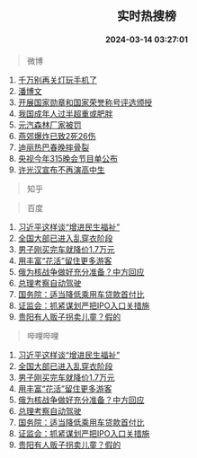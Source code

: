 <div align="center"><h2>实时热搜榜</h2><h4>2024-03-14 03:27:01</h4></div>

> 微博  

1. [千万别再关灯玩手机了](https://s.weibo.com/weibo?q=%23%E5%8D%83%E4%B8%87%E5%88%AB%E5%86%8D%E5%85%B3%E7%81%AF%E7%8E%A9%E6%89%8B%E6%9C%BA%E4%BA%86%23&t=31&band_rank=1&Refer=top)<br />
2. [潘博文](https://s.weibo.com/weibo?q=%E6%BD%98%E5%8D%9A%E6%96%87&t=31&band_rank=2&Refer=top)<br />
3. [开展国家勋章和国家荣誉称号评选颁授](https://s.weibo.com/weibo?q=%23%E5%BC%80%E5%B1%95%E5%9B%BD%E5%AE%B6%E5%8B%8B%E7%AB%A0%E5%92%8C%E5%9B%BD%E5%AE%B6%E8%8D%A3%E8%AA%89%E7%A7%B0%E5%8F%B7%E8%AF%84%E9%80%89%E9%A2%81%E6%8E%88%23&t=31&band_rank=3&Refer=top)<br />
4. [我国成年人过半超重或肥胖](https://s.weibo.com/weibo?q=%23%E6%88%91%E5%9B%BD%E6%88%90%E5%B9%B4%E4%BA%BA%E8%BF%87%E5%8D%8A%E8%B6%85%E9%87%8D%E6%88%96%E8%82%A5%E8%83%96%23&t=31&band_rank=4&Refer=top)<br />
5. [元汽森林厂家被罚](https://s.weibo.com/weibo?q=%23%E5%85%83%E6%B1%BD%E6%A3%AE%E6%9E%97%E5%8E%82%E5%AE%B6%E8%A2%AB%E7%BD%9A%23&t=31&band_rank=5&Refer=top)<br />
6. [燕郊爆炸已致2死26伤](https://s.weibo.com/weibo?q=%23%E7%87%95%E9%83%8A%E7%88%86%E7%82%B8%E5%B7%B2%E8%87%B42%E6%AD%BB26%E4%BC%A4%23&t=31&band_rank=6&Refer=top)<br />
7. [迪丽热巴春晚摔骨裂](https://s.weibo.com/weibo?q=%E8%BF%AA%E4%B8%BD%E7%83%AD%E5%B7%B4%E6%98%A5%E6%99%9A%E6%91%94%E9%AA%A8%E8%A3%82&t=31&band_rank=7&Refer=top)<br />
8. [央视今年315晚会节目单公布](https://s.weibo.com/weibo?q=%23%E5%A4%AE%E8%A7%86%E4%BB%8A%E5%B9%B4315%E6%99%9A%E4%BC%9A%E8%8A%82%E7%9B%AE%E5%8D%95%E5%85%AC%E5%B8%83%23&t=31&band_rank=8&Refer=top)<br />
9. [许光汉宣布不再演高中生](https://s.weibo.com/weibo?q=%23%E8%AE%B8%E5%85%89%E6%B1%89%E5%AE%A3%E5%B8%83%E4%B8%8D%E5%86%8D%E6%BC%94%E9%AB%98%E4%B8%AD%E7%94%9F%23&t=31&band_rank=9&Refer=top)<br />

> 知乎  


> 百度  

1. [习近平这样谈“增进民生福祉”](https://www.baidu.com/s?wd=%E4%B9%A0%E8%BF%91%E5%B9%B3%E8%BF%99%E6%A0%B7%E8%B0%88%E2%80%9C%E5%A2%9E%E8%BF%9B%E6%B0%91%E7%94%9F%E7%A6%8F%E7%A5%89%E2%80%9D&sa=fyb_news&rsv_dl=fyb_news)<br />
2. [全国大部已进入乱穿衣阶段](https://www.baidu.com/s?wd=%E5%85%A8%E5%9B%BD%E5%A4%A7%E9%83%A8%E5%B7%B2%E8%BF%9B%E5%85%A5%E4%B9%B1%E7%A9%BF%E8%A1%A3%E9%98%B6%E6%AE%B5&sa=fyb_news&rsv_dl=fyb_news)<br />
3. [男子刚买完车就降价1.7万元](https://www.baidu.com/s?wd=%E7%94%B7%E5%AD%90%E5%88%9A%E4%B9%B0%E5%AE%8C%E8%BD%A6%E5%B0%B1%E9%99%8D%E4%BB%B71.7%E4%B8%87%E5%85%83&sa=fyb_news&rsv_dl=fyb_news)<br />
4. [用丰富“花活”留住更多游客](https://www.baidu.com/s?wd=%E7%94%A8%E4%B8%B0%E5%AF%8C%E2%80%9C%E8%8A%B1%E6%B4%BB%E2%80%9D%E7%95%99%E4%BD%8F%E6%9B%B4%E5%A4%9A%E6%B8%B8%E5%AE%A2&sa=fyb_news&rsv_dl=fyb_news)<br />
5. [俄为核战争做好充分准备？中方回应](https://www.baidu.com/s?wd=%E4%BF%84%E4%B8%BA%E6%A0%B8%E6%88%98%E4%BA%89%E5%81%9A%E5%A5%BD%E5%85%85%E5%88%86%E5%87%86%E5%A4%87%EF%BC%9F%E4%B8%AD%E6%96%B9%E5%9B%9E%E5%BA%94&sa=fyb_news&rsv_dl=fyb_news)<br />
6. [总理考察自动驾驶](https://www.baidu.com/s?wd=%E6%80%BB%E7%90%86%E8%80%83%E5%AF%9F%E8%87%AA%E5%8A%A8%E9%A9%BE%E9%A9%B6&sa=fyb_news&rsv_dl=fyb_news)<br />
7. [国务院：适当降低乘用车贷款首付比](https://www.baidu.com/s?wd=%E5%9B%BD%E5%8A%A1%E9%99%A2%EF%BC%9A%E9%80%82%E5%BD%93%E9%99%8D%E4%BD%8E%E4%B9%98%E7%94%A8%E8%BD%A6%E8%B4%B7%E6%AC%BE%E9%A6%96%E4%BB%98%E6%AF%94&sa=fyb_news&rsv_dl=fyb_news)<br />
8. [证监会：抓紧谋划严把IPO入口关措施](https://www.baidu.com/s?wd=%E8%AF%81%E7%9B%91%E4%BC%9A%EF%BC%9A%E6%8A%93%E7%B4%A7%E8%B0%8B%E5%88%92%E4%B8%A5%E6%8A%8AIPO%E5%85%A5%E5%8F%A3%E5%85%B3%E6%8E%AA%E6%96%BD&sa=fyb_news&rsv_dl=fyb_news)<br />
9. [贵阳有人贩子拐卖儿童？假的](https://www.baidu.com/s?wd=%E8%B4%B5%E9%98%B3%E6%9C%89%E4%BA%BA%E8%B4%A9%E5%AD%90%E6%8B%90%E5%8D%96%E5%84%BF%E7%AB%A5%EF%BC%9F%E5%81%87%E7%9A%84&sa=fyb_news&rsv_dl=fyb_news)<br />

> 哔哩哔哩  

1. [习近平这样谈“增进民生福祉”](https://www.baidu.com/s?wd=%E4%B9%A0%E8%BF%91%E5%B9%B3%E8%BF%99%E6%A0%B7%E8%B0%88%E2%80%9C%E5%A2%9E%E8%BF%9B%E6%B0%91%E7%94%9F%E7%A6%8F%E7%A5%89%E2%80%9D&sa=fyb_news&rsv_dl=fyb_news)<br />
2. [全国大部已进入乱穿衣阶段](https://www.baidu.com/s?wd=%E5%85%A8%E5%9B%BD%E5%A4%A7%E9%83%A8%E5%B7%B2%E8%BF%9B%E5%85%A5%E4%B9%B1%E7%A9%BF%E8%A1%A3%E9%98%B6%E6%AE%B5&sa=fyb_news&rsv_dl=fyb_news)<br />
3. [男子刚买完车就降价1.7万元](https://www.baidu.com/s?wd=%E7%94%B7%E5%AD%90%E5%88%9A%E4%B9%B0%E5%AE%8C%E8%BD%A6%E5%B0%B1%E9%99%8D%E4%BB%B71.7%E4%B8%87%E5%85%83&sa=fyb_news&rsv_dl=fyb_news)<br />
4. [用丰富“花活”留住更多游客](https://www.baidu.com/s?wd=%E7%94%A8%E4%B8%B0%E5%AF%8C%E2%80%9C%E8%8A%B1%E6%B4%BB%E2%80%9D%E7%95%99%E4%BD%8F%E6%9B%B4%E5%A4%9A%E6%B8%B8%E5%AE%A2&sa=fyb_news&rsv_dl=fyb_news)<br />
5. [俄为核战争做好充分准备？中方回应](https://www.baidu.com/s?wd=%E4%BF%84%E4%B8%BA%E6%A0%B8%E6%88%98%E4%BA%89%E5%81%9A%E5%A5%BD%E5%85%85%E5%88%86%E5%87%86%E5%A4%87%EF%BC%9F%E4%B8%AD%E6%96%B9%E5%9B%9E%E5%BA%94&sa=fyb_news&rsv_dl=fyb_news)<br />
6. [总理考察自动驾驶](https://www.baidu.com/s?wd=%E6%80%BB%E7%90%86%E8%80%83%E5%AF%9F%E8%87%AA%E5%8A%A8%E9%A9%BE%E9%A9%B6&sa=fyb_news&rsv_dl=fyb_news)<br />
7. [国务院：适当降低乘用车贷款首付比](https://www.baidu.com/s?wd=%E5%9B%BD%E5%8A%A1%E9%99%A2%EF%BC%9A%E9%80%82%E5%BD%93%E9%99%8D%E4%BD%8E%E4%B9%98%E7%94%A8%E8%BD%A6%E8%B4%B7%E6%AC%BE%E9%A6%96%E4%BB%98%E6%AF%94&sa=fyb_news&rsv_dl=fyb_news)<br />
8. [证监会：抓紧谋划严把IPO入口关措施](https://www.baidu.com/s?wd=%E8%AF%81%E7%9B%91%E4%BC%9A%EF%BC%9A%E6%8A%93%E7%B4%A7%E8%B0%8B%E5%88%92%E4%B8%A5%E6%8A%8AIPO%E5%85%A5%E5%8F%A3%E5%85%B3%E6%8E%AA%E6%96%BD&sa=fyb_news&rsv_dl=fyb_news)<br />
9. [贵阳有人贩子拐卖儿童？假的](https://www.baidu.com/s?wd=%E8%B4%B5%E9%98%B3%E6%9C%89%E4%BA%BA%E8%B4%A9%E5%AD%90%E6%8B%90%E5%8D%96%E5%84%BF%E7%AB%A5%EF%BC%9F%E5%81%87%E7%9A%84&sa=fyb_news&rsv_dl=fyb_news)<br />
